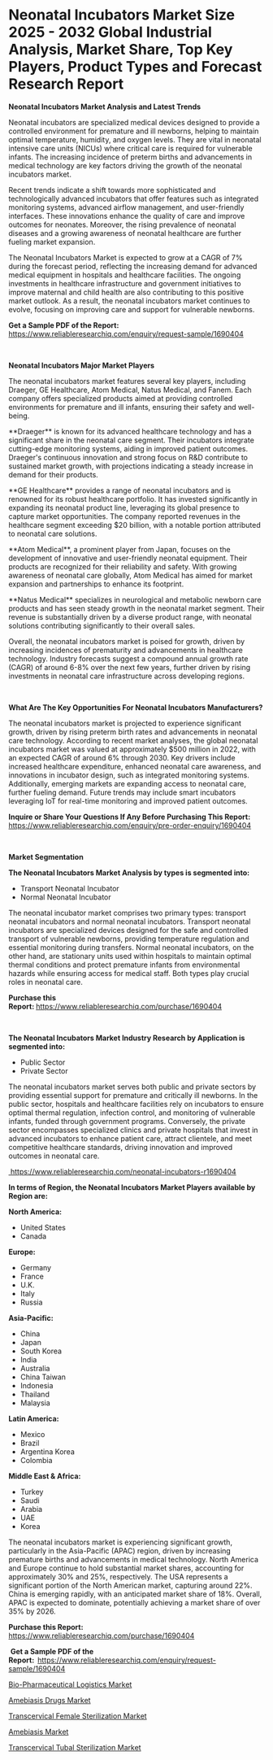 <p><h1>Neonatal Incubators Market Size 2025 - 2032 Global Industrial Analysis, Market Share, Top Key Players, Product Types and Forecast Research Report</h1></p><p><strong>Neonatal Incubators Market Analysis and Latest Trends</strong></p>
<p><p>Neonatal incubators are specialized medical devices designed to provide a controlled environment for premature and ill newborns, helping to maintain optimal temperature, humidity, and oxygen levels. They are vital in neonatal intensive care units (NICUs) where critical care is required for vulnerable infants. The increasing incidence of preterm births and advancements in medical technology are key factors driving the growth of the neonatal incubators market.</p><p>Recent trends indicate a shift towards more sophisticated and technologically advanced incubators that offer features such as integrated monitoring systems, advanced airflow management, and user-friendly interfaces. These innovations enhance the quality of care and improve outcomes for neonates. Moreover, the rising prevalence of neonatal diseases and a growing awareness of neonatal healthcare are further fueling market expansion.</p><p>The Neonatal Incubators Market is expected to grow at a CAGR of 7% during the forecast period, reflecting the increasing demand for advanced medical equipment in hospitals and healthcare facilities. The ongoing investments in healthcare infrastructure and government initiatives to improve maternal and child health are also contributing to this positive market outlook. As a result, the neonatal incubators market continues to evolve, focusing on improving care and support for vulnerable newborns.</p></p>
<p><strong>Get a Sample PDF of the Report:&nbsp;</strong> <a href="https://www.reliableresearchiq.com/enquiry/request-sample/1690404?utm_campaign=973&utm_medium=2&utm_source=Github&utm_content=ia&utm_term=06012025&utm_id=neonatal-incubators">https://www.reliableresearchiq.com/enquiry/request-sample/1690404</a></p>
<p>&nbsp;</p>
<p><strong>Neonatal Incubators Major Market Players</strong></p>
<p><p>The neonatal incubators market features several key players, including Draeger, GE Healthcare, Atom Medical, Natus Medical, and Fanem. Each company offers specialized products aimed at providing controlled environments for premature and ill infants, ensuring their safety and well-being.</p><p>**Draeger** is known for its advanced healthcare technology and has a significant share in the neonatal care segment. Their incubators integrate cutting-edge monitoring systems, aiding in improved patient outcomes. Draeger's continuous innovation and strong focus on R&D contribute to sustained market growth, with projections indicating a steady increase in demand for their products.</p><p>**GE Healthcare** provides a range of neonatal incubators and is renowned for its robust healthcare portfolio. It has invested significantly in expanding its neonatal product line, leveraging its global presence to capture market opportunities. The company reported revenues in the healthcare segment exceeding $20 billion, with a notable portion attributed to neonatal care solutions.</p><p>**Atom Medical**, a prominent player from Japan, focuses on the development of innovative and user-friendly neonatal equipment. Their products are recognized for their reliability and safety. With growing awareness of neonatal care globally, Atom Medical has aimed for market expansion and partnerships to enhance its footprint.</p><p>**Natus Medical** specializes in neurological and metabolic newborn care products and has seen steady growth in the neonatal market segment. Their revenue is substantially driven by a diverse product range, with neonatal solutions contributing significantly to their overall sales.</p><p>Overall, the neonatal incubators market is poised for growth, driven by increasing incidences of prematurity and advancements in healthcare technology. Industry forecasts suggest a compound annual growth rate (CAGR) of around 6-8% over the next few years, further driven by rising investments in neonatal care infrastructure across developing regions.</p></p>
<p>&nbsp;</p>
<p><strong>What Are The Key Opportunities For Neonatal Incubators Manufacturers?</strong></p>
<p><p>The neonatal incubators market is projected to experience significant growth, driven by rising preterm birth rates and advancements in neonatal care technology. According to recent market analyses, the global neonatal incubators market was valued at approximately $500 million in 2022, with an expected CAGR of around 6% through 2030. Key drivers include increased healthcare expenditure, enhanced neonatal care awareness, and innovations in incubator design, such as integrated monitoring systems. Additionally, emerging markets are expanding access to neonatal care, further fueling demand. Future trends may include smart incubators leveraging IoT for real-time monitoring and improved patient outcomes.</p></p>
<p><strong>Inquire or Share Your Questions If Any Before Purchasing This Report:</strong> <a href="https://www.reliableresearchiq.com/enquiry/pre-order-enquiry/1690404?utm_campaign=973&utm_medium=2&utm_source=Github&utm_content=ia&utm_term=06012025&utm_id=neonatal-incubators">https://www.reliableresearchiq.com/enquiry/pre-order-enquiry/1690404</a></p>
<p>&nbsp;</p>
<p><strong>Market Segmentation</strong></p>
<p><strong>The Neonatal Incubators Market Analysis by types is segmented into:</strong></p>
<p><ul><li>Transport Neonatal Incubator</li><li>Normal Neonatal Incubator</li></ul></p>
<p><p>The neonatal incubator market comprises two primary types: transport neonatal incubators and normal neonatal incubators. Transport neonatal incubators are specialized devices designed for the safe and controlled transport of vulnerable newborns, providing temperature regulation and essential monitoring during transfers. Normal neonatal incubators, on the other hand, are stationary units used within hospitals to maintain optimal thermal conditions and protect premature infants from environmental hazards while ensuring access for medical staff. Both types play crucial roles in neonatal care.</p></p>
<p><strong>Purchase this Report:&nbsp;</strong><a href="https://www.reliableresearchiq.com/purchase/1690404?utm_campaign=973&utm_medium=2&utm_source=Github&utm_content=ia&utm_term=06012025&utm_id=neonatal-incubators">https://www.reliableresearchiq.com/purchase/1690404</a></p>
<p>&nbsp;</p>
<p><strong>The Neonatal Incubators Market Industry Research by Application is segmented into:</strong></p>
<p><ul><li>Public Sector</li><li>Private Sector</li></ul></p>
<p><p>The neonatal incubators market serves both public and private sectors by providing essential support for premature and critically ill newborns. In the public sector, hospitals and healthcare facilities rely on incubators to ensure optimal thermal regulation, infection control, and monitoring of vulnerable infants, funded through government programs. Conversely, the private sector encompasses specialized clinics and private hospitals that invest in advanced incubators to enhance patient care, attract clientele, and meet competitive healthcare standards, driving innovation and improved outcomes in neonatal care.</p></p>
<p><a href="https://www.reliableresearchiq.com/neonatal-incubators-r1690404?utm_campaign=973&utm_medium=2&utm_source=Github&utm_content=ia&utm_term=06012025&utm_id=neonatal-incubators">&nbsp;https://www.reliableresearchiq.com/neonatal-incubators-r1690404</a></p>
<p><strong>In terms of Region, the Neonatal Incubators Market Players available by Region are:</strong></p>
<p>
    <p> <strong> North America: </strong>
        <ul>
            <li>United States</li>
            <li>Canada</li>
        </ul>
        </p> 
    <p> <strong> Europe: </strong>
        <ul>
            <li>Germany</li>
            <li>France</li>
            <li>U.K.</li>
            <li>Italy</li>
            <li>Russia</li>
        </ul>
        </p> 
    <p> <strong> Asia-Pacific: </strong>
        <ul>
            <li>China</li>
            <li>Japan</li>
            <li>South Korea</li>
            <li>India</li>
            <li>Australia</li>
            <li>China Taiwan</li>
            <li>Indonesia</li>
            <li>Thailand</li>
            <li>Malaysia</li>
        </ul>
        </p> 
    <p> <strong> Latin America: </strong>
        <ul>
            <li>Mexico</li>
            <li>Brazil</li>
            <li>Argentina Korea</li>
            <li>Colombia</li>
        </ul>
        </p> 
    <p> <strong> Middle East & Africa: </strong>
        <ul>
            <li>Turkey</li>
            <li>Saudi</li>
            <li>Arabia</li>
            <li>UAE</li>
            <li>Korea</li>
        </ul>
    </p>
    </p>
<p><p>The neonatal incubators market is experiencing significant growth, particularly in the Asia-Pacific (APAC) region, driven by increasing premature births and advancements in medical technology. North America and Europe continue to hold substantial market shares, accounting for approximately 30% and 25%, respectively. The USA represents a significant portion of the North American market, capturing around 22%. China is emerging rapidly, with an anticipated market share of 18%. Overall, APAC is expected to dominate, potentially achieving a market share of over 35% by 2026.</p></p>
<p><strong>Purchase this Report: </strong><a href="https://www.reliableresearchiq.com/purchase/1690404?utm_campaign=973&utm_medium=2&utm_source=Github&utm_content=ia&utm_term=06012025&utm_id=neonatal-incubators">https://www.reliableresearchiq.com/purchase/1690404</a></p>
<p>&nbsp;<strong>Get a Sample PDF of the Report:&nbsp;&nbsp;</strong><a href="https://www.reliableresearchiq.com/enquiry/request-sample/1690404?utm_campaign=973&utm_medium=2&utm_source=Github&utm_content=ia&utm_term=06012025&utm_id=neonatal-incubators">https://www.reliableresearchiq.com/enquiry/request-sample/1690404</a></p>
<p><strong></strong></p>
<p><p><a href="https://www.linkedin.com/pulse/evolution-bio-pharmaceutical-logistics-market-key-shifts-from-pk7pf?utm_campaign=973&utm_medium=2&utm_source=Github&utm_content=ia&utm_term=06012025&utm_id=neonatal-incubators">Bio-Pharmaceutical Logistics Market</a></p><p><a href="https://github.com/ElviraLeka1962/Market-Research-Report-List-1/blob/main/amebiasis-drugs-market.md?utm_campaign=973&utm_medium=2&utm_source=Github&utm_content=ia&utm_term=06012025&utm_id=neonatal-incubators">Amebiasis Drugs Market</a></p><p><a href="https://www.linkedin.com/pulse/detailed-analysis-transcervical-female-sterilization-market-emppc?utm_campaign=973&utm_medium=2&utm_source=Github&utm_content=ia&utm_term=06012025&utm_id=neonatal-incubators">Transcervical Female Sterilization Market</a></p><p><a href="https://github.com/darenph8er/Market-Research-Report-List-1/blob/main/amebiasis-market.md?utm_campaign=973&utm_medium=2&utm_source=Github&utm_content=ia&utm_term=06012025&utm_id=neonatal-incubators">Amebiasis Market</a></p><p><a href="https://www.linkedin.com/pulse/transcervical-tubal-sterilization-market-expansion-industry-gnf3f?utm_campaign=973&utm_medium=2&utm_source=Github&utm_content=ia&utm_term=06012025&utm_id=neonatal-incubators">Transcervical Tubal Sterilization Market</a></p></p>
